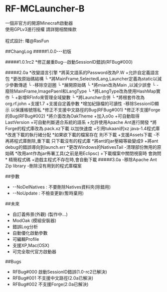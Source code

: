 RF-MCLauncher-B
===============

一個非官方的開源Minecraft啟動器<br>
使用GPLv3進行授權 請詳閱相關條款<br>
<br>
程式設計: 曙@RasFun

##ChangLog
#####1.0.0---初版

#####1.0.1rc2
    *修正嚴重Bug--啟動SessionID錯誤(RFBug#000)

#####2.0a
    *改變語言引擎
    *將英文語系的Password改為P.W
    +允許自定義語言包
    *更改原始碼結構
      └ *將MainFrame,SelectedLang,Launcher定義為static以減少參數傳遞
      └ -移除空迴圈
      └ *展開原始碼
      └ *將mian改為Main ,以減少誤會
      └ -廢除MainFrame,ImagePaenl和LangType
      └ *將LangType改為使用HashMap實作
      └ +新增RFInfo來管理全域變數
      └ *將Launcher合併
      └ *將根套件改為org.rf.john
    +支援1.7
    +支援自定義參數
    *增加紀錄檔的可讀性
    -移除SessionID顯示 以保護帳號隱私
    *修正不支援中文路徑的Bug(RFBug#001)
    *修正不支援Forge的Bug(RFBug#002)
    *將介面改為OakTheme
    +加入o0o
    +可自動取得LastVersion
    +可自動判斷適合系統的語系
    +允許使用Apache Ant進行開發
    *將Forge的程式庫改為.pack.xz下載 以加快速度
    +引用tukaani的xz java-1.4程式庫
    *改進下載的執行緒分配
    *如果欲下載的檔案存在 則不下載
    +支援Assets下載
    -不再將程式庫刪除,重下載 只下載沒有的程式庫
    *將ant的jar壓縮等級變成9
    +將ant debug的錯誤導向到launch.err
    *更改Windows的NativesTail
    -清理部份無用的原始碼
    *改用ant作為jar佈署工具(之前是用Eclipsc)
    +下載檔案中關閉視窗時 會詢問
    * 精簡程式碼
    +遊戲主程式不存在時,會自動下載
#####3.0a
    -移除Apache Ant Zip library
    -刪除沒有用到的程式庫檔案

##參數
- --NoDelNatives : 不要刪除Natives資料夾(除錯用)
- --NoUpdate : 不檢查更新(暫時棄用)

##未來
- 自訂義佈景(外觀) (製作中...)
- ModOak (模組安裝器)
- 錯誤Log分析
- 自動優化啟動參數
- 可編輯Profile
- 支援XP,Mac(OSX)
- 可完全取代官方啟動器

##Bugs
- RFBug#000 啟動SessionID錯誤(1.0-rc2已解決)
- RFBug#001 不支援中文路徑(2.0a已解決)
- RFBug#002 不支援Forge(2.0a已解決)